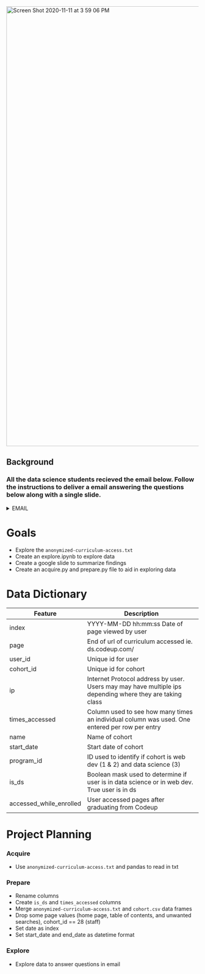 <img width="1151" alt="Screen Shot 2020-11-11 at 3 59 06 PM" src="https://user-images.githubusercontent.com/62911364/98870336-c95cc200-2438-11eb-8897-35d80e82d53a.png">

## Background
### All the data science students recieved the email below. Follow the instructions to deliver a email answering the questions below along with a single slide.
<details>
  <summary>EMAIL</summary>

I have some questions for you that I need answered before the board meeting Thursday morning. I need to be able to speak to the following questions. I also need a single slide that I can incorporate into my existing presentation (Google Slides) that summarizes the most important points. My questions are listed below; however, if you discover anything else important that I didn’t think to ask, please include that as well. 
1. Which lesson appears to attract the most traffic consistently across cohorts (per program)?
2. Is there a cohort that referred to a lesson significantly more that other cohorts seemed to gloss over? 
3. Are there students who, when active, hardly access the curriculum? If so, what information do you have about these students? 
4. Is there any suspicious activity, such as users/machines/etc accessing the curriculum who shouldn’t be? Does it appear that any web-scraping is happening? Are there any suspicious IP addresses? Any odd user-agents? 
5. At some point in the last year, ability for students and alumni to cross-access curriculum (web dev to ds, ds to web dev) should have been shut off. Do you see any evidence of that happening? Did it happen before? 
6. What topics are grads continuing to reference after graduation and into their jobs (for each program)? 
7. Which lessons are least accessed? 
8. Anything else I should be aware of? 

- Due Thursday 11/12 no later than 9:00 a.m., send email to datascience@codeup.com
- Submit link to GitHub notebook that asks and answers questions - document the work you do to justify findings
- Compose an email with the answers to the questions/your findings, and in the email, include the link to your notebook in  GitHub and attach your slide. 
- You will not present this, so be sure that the details you need your need your leader to convey/understand are clearly communicated in the email. 
- Slide should be like an exec. Summary and be in form to present. 
- Continue using best practices of acquire.py, prepare.py, etc. 
- No modeling to be done, and no need to split the data into train/validate/test. 
- alumni.codeup.com has info about cohorts/dates/names

</details>

# Goals
- Explore the ```anonymized-curriculum-access.txt```
- Create an explore.ipynb to explore data
- Create a google slide to summarize findings
- Create an acquire.py and prepare.py file to aid in exploring data

# Data Dictionary
| Feature                 | Description                                                                                              |
|-------------------------|----------------------------------------------------------------------------------------------------------|
| index                   | YYYY-MM-DD hh:mm:ss Date of page viewed by user                                                          |
| page                    | End of url of curriculum accessed ie. ds.codeup.com/<page>                                               |
| user_id                 | Unique id for user                                                                                       |
| cohort_id               | Unique id for cohort                                                                                     |
| ip                      | Internet Protocol address by user. Users may may have multiple ips depending where they are taking class |
| times_accessed          | Column used to see how many times an individual column was used. One entered per row per entry           |
| name                    | Name of cohort                                                                                           |
| start_date              | Start date of cohort                                                                                     |
| program_id              | ID used to identify if cohort is web dev (1 & 2) and data science (3)                                    | 
| is_ds                   | Boolean mask used to determine if user is in data science or in web dev. True user is in ds              | 
| accessed_while_enrolled | User accessed pages after graduating from Codeup                                                         |  

# Project Planning
### Acquire
  - Use ```anonymized-curriculum-access.txt``` and pandas to read in txt
  
### Prepare
  - Rename columns
  - Create ```is_ds``` and ```times_accessed``` columns
  - Merge ```anonymized-curriculum-access.txt``` and ```cohort.csv``` data frames
  - Drop some page values (home page, table of contents, and unwanted searches), cohort_id == 28 (staff)
  - Set date as index
  - Set start_date and end_date as datetime format
 
### Explore
  - Explore data to answer questions in email
